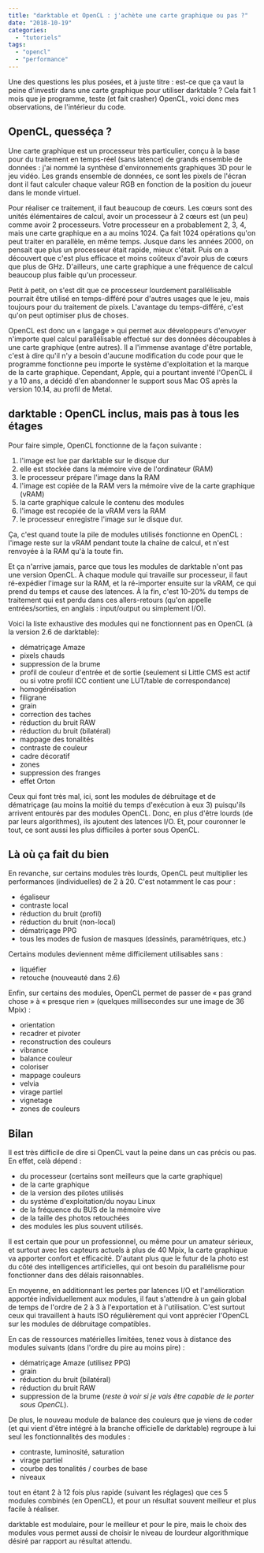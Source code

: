 ```yaml
---
title: "darktable et OpenCL : j'achète une carte graphique ou pas ?"
date: "2018-10-19"
categories: 
  - "tutoriels"
tags: 
  - "opencl"
  - "performance"
---
```


Une des questions les plus posées, et à juste titre : est-ce que ça vaut la peine d'investir dans une carte graphique pour utiliser darktable ? Cela fait 1 mois que je programme, teste (et fait crasher) OpenCL, voici donc mes observations, de l'intérieur du code.

## OpenCL, quesséça ?

Une carte graphique est un processeur très particulier, conçu à la base pour du traitement en temps-réel (sans latence) de grands ensemble de données : j'ai nommé la synthèse d'environnements graphiques 3D pour le jeu vidéo. Les grands ensemble de données, ce sont les pixels de l'écran dont il faut calculer chaque valeur RGB en fonction de la position du joueur dans le monde virtuel.

Pour réaliser ce traitement, il faut beaucoup de cœurs. Les cœurs sont des unités élémentaires de calcul, avoir un processeur à 2 cœurs est (un peu) comme avoir 2 processeurs. Votre processeur en a probablement 2, 3, 4, mais une carte graphique en a au moins 1024. Ça fait 1024 opérations qu'on peut traiter en parallèle, en même temps. Jusque dans les années 2000, on pensait que plus un processeur était rapide, mieux c'était. Puis on a découvert que c'est plus efficace et moins coûteux d'avoir plus de cœurs que plus de GHz. D'ailleurs, une carte graphique a une fréquence de calcul beaucoup plus faible qu'un processeur.

Petit à petit, on s'est dit que ce processeur lourdement parallélisable pourrait être utilisé en temps-différé pour d'autres usages que le jeu, mais toujours pour du traitement de pixels. L'avantage du temps-différé, c'est qu'on peut optimiser plus de choses.

OpenCL est donc un « langage » qui permet aux développeurs d'envoyer n'importe quel calcul parallélisable effectué sur des données découpables à une carte graphique (entre autres). Il a l'immense avantage d'être portable, c'est à dire qu'il n'y a besoin d'aucune modification du code pour que le programme fonctionne peu importe le système d'exploitation et la marque de la carte graphique. Cependant, Apple, qui a pourtant inventé l'OpenCL il y a 10 ans, a décidé d'en abandonner le support sous Mac OS après la version 10.14, au profil de Metal.

## darktable : OpenCL inclus, mais pas à tous les étages

Pour faire simple, OpenCL fonctionne de la façon suivante :

1. l'image est lue par darktable sur le disque dur
2. elle est stockée dans la mémoire vive de l'ordinateur (RAM)
3. le processeur prépare l'image dans la RAM
4. l'image est copiée de la RAM vers la mémoire vive de la carte graphique (vRAM)
5. la carte graphique calcule le contenu des modules
6. l'image est recopiée de la vRAM vers la RAM
7. le processeur enregistre  l'image sur le disque dur.

Ça, c'est quand toute la pile de modules utilisés fonctionne en OpenCL : l'image reste sur la vRAM pendant toute la chaîne de calcul, et n'est renvoyée à la RAM qu'à la toute fin.

Et ça n'arrive jamais, parce que tous les modules de darktable n'ont pas une version OpenCL. À chaque module qui travaille sur processeur, il faut ré-expédier l'image sur la RAM, et la ré-importer ensuite sur la vRAM, ce qui prend du temps et cause des latences. À la fin, c'est 10-20% du temps de traitement qui est perdu dans ces allers-retours (qu'on appelle entrées/sorties, en anglais : input/output ou simplement I/O).

Voici la liste exhaustive des modules qui ne fonctionnent pas en OpenCL (à la version 2.6 de darktable):

- dématriçage Amaze
- pixels chauds
- suppression de la brume
- profil de couleur d'entrée et de sortie (seulement si Little CMS est actif ou si votre profil ICC contient une LUT/table de correspondance)
- homogénéisation
- filigrane
- grain
- correction des taches
- réduction du bruit RAW
- réduction du bruit (bilatéral)
- mappage des tonalités
- contraste de couleur
- cadre décoratif
- zones
- suppression des franges
- effet Orton

Ceux qui font très mal, ici, sont les modules de débruitage et de dématriçage (au moins la moitié du temps d'exécution à eux 3) puisqu'ils arrivent entourés par des modules OpenCL. Donc, en plus d'être lourds (de par leurs algorithmes), ils ajoutent des latences I/O. Et, pour couronner le tout, ce sont aussi les plus difficiles à porter sous OpenCL.

## Là où ça fait du bien

En revanche, sur certains modules très lourds, OpenCL peut multiplier les performances (individuelles) de 2 à 20. C'est notamment le cas pour :

- égaliseur
- contraste local
- réduction du bruit (profil)
- réduction du bruit (non-local)
- dématriçage PPG
- tous les modes de fusion de masques (dessinés, paramétriques, etc.)

Certains modules deviennent même difficilement utilisables sans :

- liquéfier
- retouche (nouveauté dans 2.6)

Enfin, sur certains des modules, OpenCL permet de passer de « pas grand chose » à « presque rien » (quelques millisecondes sur une image de 36 Mpix) :

- orientation
- recadrer et pivoter
- reconstruction des couleurs
- vibrance
- balance couleur
- coloriser
- mappage couleurs
- velvia
- virage partiel
- vignetage
- zones de couleurs

## Bilan

Il est très difficile de dire si OpenCL vaut la peine dans un cas précis ou pas. En effet, celà dépend :

- du processeur (certains sont meilleurs que la carte graphique)
- de la carte graphique
- de la version des pilotes utilisés
- du système d'exploitation/du noyau Linux
- de la fréquence du BUS de la mémoire vive
- de la taille des photos retouchées
- des modules les plus souvent utilisés.

Il est certain que pour un professionnel, ou même pour un amateur sérieux, et surtout avec les capteurs actuels à plus de 40 Mpix, la carte graphique va apporter confort et efficacité. D'autant plus que le futur de la photo est du côté des intelligences artificielles, qui ont besoin du parallélisme pour fonctionner dans des délais raisonnables.

En moyenne, en additionnant les pertes par latences I/O et l'amélioration apportée individuellement aux modules, il faut s'attendre à un gain global de temps de l'ordre de 2 à 3 à l'exportation et à l'utilisation. C'est surtout ceux qui travaillent à hauts ISO régulièrement qui vont apprécier l'OpenCL sur les modules de débruitage compatibles.

En cas de ressources matérielles limitées, tenez vous à distance des modules suivants (dans l'ordre du pire au moins pire) :

- dématriçage Amaze (utilisez PPG)
- grain
- réduction du bruit (bilatéral)
- réduction du bruit RAW
- suppression de la brume (_reste à voir si je vais être capable de le porter sous OpenCL_).

De plus, le nouveau module de balance des couleurs que je viens de coder (et qui vient d'être intégré à la branche officielle de darktable) regroupe à lui seul les fonctionnalités des modules :

- contraste, luminosité, saturation
- virage partiel
- courbe des tonalités / courbes de base
- niveaux

tout en étant 2 à 12 fois plus rapide (suivant les réglages) que ces 5 modules combinés (en OpenCL), et pour un résultat souvent meilleur et plus facile à réaliser.

darktable est modulaire, pour le meilleur et pour le pire, mais le choix des modules vous permet aussi de choisir le niveau de lourdeur algorithmique désiré par rapport au résultat attendu.
